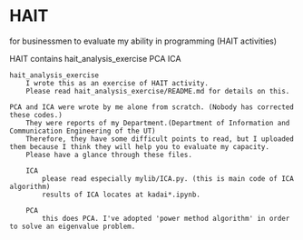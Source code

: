 # HAIT
for businessmen to evaluate my ability in programming (HAIT activities)

HAIT contains
	hait_analysis_exercise
	PCA
	ICA

	hait_analysis_exercise
		I wrote this as an exercise of HAIT activity.
		Please read hait_analysis_exercise/README.md for details on this.

	PCA and ICA were wrote by me alone from scratch. (Nobody has corrected these codes.)
		They were reports of my Department.(Department of Information and Communication Engineering of the UT)
		Therefore, they have some difficult points to read, but I uploaded them because I think they will help you to evaluate my capacity.
		Please have a glance through these files.

		ICA
			please read especially mylib/ICA.py. (this is main code of ICA algorithm)
			results of ICA locates at kadai*.ipynb.

		PCA
			this does PCA. I've adopted 'power method algorithm' in order to solve an eigenvalue problem.
